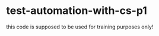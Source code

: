 test-automation-with-cs-p1
==========================

this code is supposed to be used for training purposes only!

